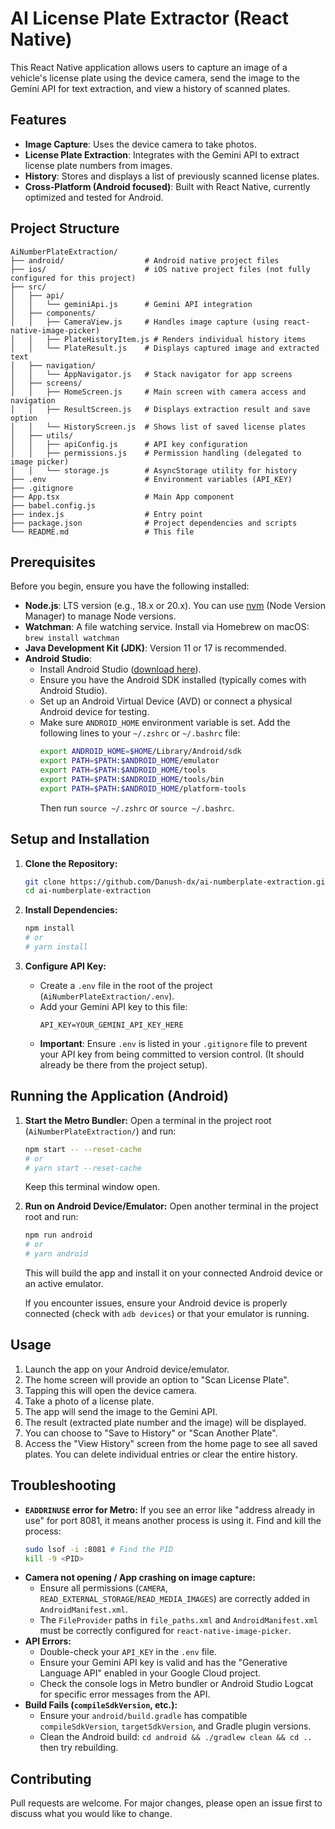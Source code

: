 # AI License Plate Extractor (React Native)

This React Native application allows users to capture an image of a vehicle's license plate using the device camera, send the image to the Gemini API for text extraction, and view a history of scanned plates.

## Features

*   **Image Capture**: Uses the device camera to take photos.
*   **License Plate Extraction**: Integrates with the Gemini API to extract license plate numbers from images.
*   **History**: Stores and displays a list of previously scanned license plates.
*   **Cross-Platform (Android focused)**: Built with React Native, currently optimized and tested for Android.

## Project Structure

```
AiNumberPlateExtraction/
├── android/                  # Android native project files
├── ios/                      # iOS native project files (not fully configured for this project)
├── src/
│   ├── api/
│   │   └── geminiApi.js      # Gemini API integration
│   ├── components/
│   │   ├── CameraView.js     # Handles image capture (using react-native-image-picker)
│   │   ├── PlateHistoryItem.js # Renders individual history items
│   │   └── PlateResult.js    # Displays captured image and extracted text
│   ├── navigation/
│   │   └── AppNavigator.js   # Stack navigator for app screens
│   ├── screens/
│   │   ├── HomeScreen.js     # Main screen with camera access and navigation
│   │   ├── ResultScreen.js   # Displays extraction result and save option
│   │   └── HistoryScreen.js  # Shows list of saved license plates
│   ├── utils/
│   │   ├── apiConfig.js      # API key configuration
│   │   ├── permissions.js    # Permission handling (delegated to image picker)
│   │   └── storage.js        # AsyncStorage utility for history
├── .env                      # Environment variables (API_KEY)
├── .gitignore
├── App.tsx                   # Main App component
├── babel.config.js
├── index.js                  # Entry point
├── package.json              # Project dependencies and scripts
└── README.md                 # This file
```

## Prerequisites

Before you begin, ensure you have the following installed:

*   **Node.js**: LTS version (e.g., 18.x or 20.x). You can use [nvm](https://github.com/nvm-sh/nvm) (Node Version Manager) to manage Node versions.
*   **Watchman**: A file watching service. Install via Homebrew on macOS: `brew install watchman`
*   **Java Development Kit (JDK)**: Version 11 or 17 is recommended.
*   **Android Studio**:
    *   Install Android Studio ([download here](https://developer.android.com/studio)).
    *   Ensure you have the Android SDK installed (typically comes with Android Studio).
    *   Set up an Android Virtual Device (AVD) or connect a physical Android device for testing.
    *   Make sure `ANDROID_HOME` environment variable is set. Add the following lines to your `~/.zshrc` or `~/.bashrc` file:
        ```bash
        export ANDROID_HOME=$HOME/Library/Android/sdk
        export PATH=$PATH:$ANDROID_HOME/emulator
        export PATH=$PATH:$ANDROID_HOME/tools
        export PATH=$PATH:$ANDROID_HOME/tools/bin
        export PATH=$PATH:$ANDROID_HOME/platform-tools
        ```
        Then run `source ~/.zshrc` or `source ~/.bashrc`.

## Setup and Installation

1.  **Clone the Repository:**
    ```bash
    git clone https://github.com/Danush-dx/ai-numberplate-extraction.git
    cd ai-numberplate-extraction
    ```

2.  **Install Dependencies:**
    ```bash
    npm install
    # or
    # yarn install
    ```

3.  **Configure API Key:**
    *   Create a `.env` file in the root of the project (`AiNumberPlateExtraction/.env`).
    *   Add your Gemini API key to this file:
        ```
        API_KEY=YOUR_GEMINI_API_KEY_HERE
        ```
    *   **Important**: Ensure `.env` is listed in your `.gitignore` file to prevent your API key from being committed to version control. (It should already be there from the project setup).

## Running the Application (Android)

1.  **Start the Metro Bundler:**
    Open a terminal in the project root (`AiNumberPlateExtraction/`) and run:
    ```bash
    npm start -- --reset-cache
    # or
    # yarn start --reset-cache
    ```
    Keep this terminal window open.

2.  **Run on Android Device/Emulator:**
    Open another terminal in the project root and run:
    ```bash
    npm run android
    # or
    # yarn android
    ```
    This will build the app and install it on your connected Android device or an active emulator.

    If you encounter issues, ensure your Android device is properly connected (check with `adb devices`) or that your emulator is running.

## Usage

1.  Launch the app on your Android device/emulator.
2.  The home screen will provide an option to "Scan License Plate".
3.  Tapping this will open the device camera.
4.  Take a photo of a license plate.
5.  The app will send the image to the Gemini API.
6.  The result (extracted plate number and the image) will be displayed.
7.  You can choose to "Save to History" or "Scan Another Plate".
8.  Access the "View History" screen from the home page to see all saved plates. You can delete individual entries or clear the entire history.

## Troubleshooting

*   **`EADDRINUSE` error for Metro:**
    If you see an error like "address already in use" for port 8081, it means another process is using it. Find and kill the process:
    ```bash
    sudo lsof -i :8081 # Find the PID
    kill -9 <PID>
    ```
*   **Camera not opening / App crashing on image capture:**
    *   Ensure all permissions (`CAMERA`, `READ_EXTERNAL_STORAGE`/`READ_MEDIA_IMAGES`) are correctly added in `AndroidManifest.xml`.
    *   The `FileProvider` paths in `file_paths.xml` and `AndroidManifest.xml` must be correctly configured for `react-native-image-picker`.
*   **API Errors:**
    *   Double-check your `API_KEY` in the `.env` file.
    *   Ensure your Gemini API key is valid and has the "Generative Language API" enabled in your Google Cloud project.
    *   Check the console logs in Metro bundler or Android Studio Logcat for specific error messages from the API.
*   **Build Fails (`compileSdkVersion`, etc.):**
    *   Ensure your `android/build.gradle` has compatible `compileSdkVersion`, `targetSdkVersion`, and Gradle plugin versions.
    *   Clean the Android build: `cd android && ./gradlew clean && cd ..` then try rebuilding.

## Contributing

Pull requests are welcome. For major changes, please open an issue first to discuss what you would like to change.

